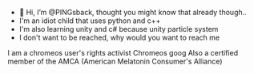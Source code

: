 - 👋 Hi, I’m @PINGsback, thought you might know that already though..
- I'm an idiot child that uses python and c++
- I'm also learning unity and c# because unity particle system
- I don't want to be reached, why would you want to reach me

I am a chromeos user's rights activist
Chromeos goog
Also a certified member of the AMCA (American Melatonin Consumer's Alliance)
